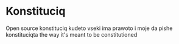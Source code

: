 # Konstituciq
Open source konstituciq kudeto vseki ima prawoto i moje da pishe konstituciqta the way it's meant to be constitutioned
